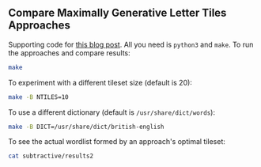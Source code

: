 ## Compare Maximally Generative Letter Tiles Approaches

Supporting code for [this blog post](https://alangrow.com/blog/maximally-generative-letter-tiles). All you need is `python3` and `make`. To run the approaches and compare results:

```sh
make
```

To experiment with a different tileset size (default is 20):

```sh
make -B NTILES=10
```

To use a different dictionary (default is `/usr/share/dict/words`):

```sh
make -B DICT=/usr/share/dict/british-english
```

To see the actual wordlist formed by an approach's optimal tileset:

```sh
cat subtractive/results2
```
